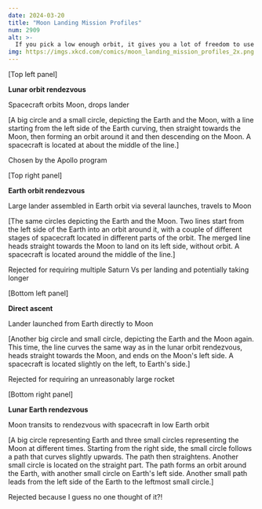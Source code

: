 ```yaml
---
date: 2024-03-20
title: "Moon Landing Mission Profiles"
num: 2909
alt: >-
  If you pick a low enough orbit, it gives you a lot of freedom to use a lightweight launch vehicle such as a stepladder.
img: https://imgs.xkcd.com/comics/moon_landing_mission_profiles_2x.png
---
```

[Top left panel]

**Lunar orbit rendezvous**

Spacecraft orbits Moon, drops lander

[A big circle and a small circle, depicting the Earth and the Moon, with a line starting from the left side of the Earth curving, then straight towards the Moon, then forming an orbit around it and then descending on the Moon. A spacecraft is located at about the middle of the line.]

Chosen by the Apollo program

[Top right panel]

**Earth orbit rendezvous**

Large lander assembled in Earth orbit via several launches, travels to Moon

[The same circles depicting the Earth and the Moon. Two lines start from the left side of the Earth into an orbit around it, with a couple of different stages of spacecraft located in different parts of the orbit. The merged line heads straight towards the Moon to land on its left side, without orbit. A spacecraft is located around the middle of the line.]

Rejected for requiring multiple Saturn Vs per landing and potentially taking longer

[Bottom left panel]

**Direct ascent**

Lander launched from Earth directly to Moon

[Another big circle and small circle, depicting the Earth and the Moon again. This time, the line curves the same way as in the lunar orbit rendezvous, heads straight towards the Moon, and ends on the Moon's left side. A spacecraft is located slightly on the left, to Earth's side.]

Rejected for requiring an unreasonably large rocket

[Bottom right panel]

**Lunar Earth rendezvous**

Moon transits to rendezvous with spacecraft in low Earth orbit

[A big circle representing Earth and three small circles representing the Moon at different times. Starting from the right side, the small circle follows a path that curves slightly upwards. The path then straightens. Another small circle is located on the straight part. The path forms an orbit around the Earth, with another small circle on Earth's left side. Another small path leads from the left side of the Earth to the leftmost small circle.]

Rejected because I guess no one thought of it?!
